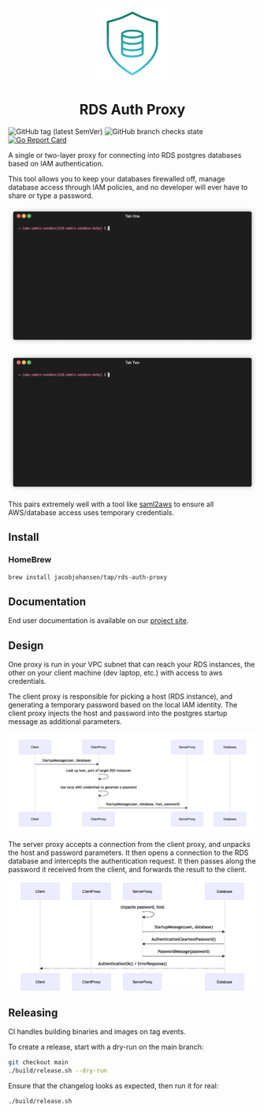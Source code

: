 <div align="center">
  <div>
    <img style="height: 150px;" src="./docs/images/shield-icon-gradient.svg" />
    <h1>RDS Auth Proxy</h1>
  </div>
</div>

<p align="center"> 
</p>

<p align="center">
</p>

![GitHub tag (latest SemVer)](https://img.shields.io/github/v/tag/jacobjohansen/rds-auth-proxy)
![GitHub branch checks state](https://img.shields.io/github/checks-status/jacobjohansen/rds-auth-proxy/main)
[![Go Report Card](https://goreportcard.com/badge/github.com/jacobjohansen/rds-auth-proxy)](https://goreportcard.com/report/github.com/jacobjohansen/rds-auth-proxy)

A single or two-layer proxy for connecting into RDS postgres databases 
based on IAM authentication. 

This tool allows you to keep your databases firewalled off, 
manage database access through IAM policies, and no developer 
will ever have to share or type a password.

![Running the proxy](./docs/images/proxy.gif)

![Connecting with psql](./docs/images/psql.gif)

This pairs extremely well with a tool like [saml2aws](https://github.com/Versent/saml2aws)
to ensure all AWS/database access uses temporary credentials.

## Install
### HomeBrew
```bash
brew install jacobjohansen/tap/rds-auth-proxy
```
## Documentation

End user documentation is available on our [project site](https://mothership.github.io/rds-auth-proxy/).

## Design 

One proxy is run in your VPC subnet that can reach your RDS instances,
the other on your client machine (dev laptop, etc.) with access to 
aws credentials.

The client proxy is responsible for picking a host (RDS instance), and 
generating a temporary password based on the local IAM identity. The
client proxy injects the host and password into the postgres startup 
message as additional parameters. 

![Client startup flow](./docs/images/rds-proxy-client-startup-flow.png)

The server proxy accepts a connection from the client proxy, and 
unpacks the host and password parameters. It then opens a connection 
to the RDS database and intercepts the authentication request. It then 
passes along the password it received from the client, and forwards the 
result to the client.

![Auth overview](./docs/images/rds-proxy-auth-flow.png)


## Releasing

CI handles building binaries and images on tag events. 

To create a release, start with a dry-run on the main branch:

```bash
git checkout main
./build/release.sh --dry-run
```

Ensure that the changelog looks as expected, then run it for real:

```bash
./build/release.sh
```

